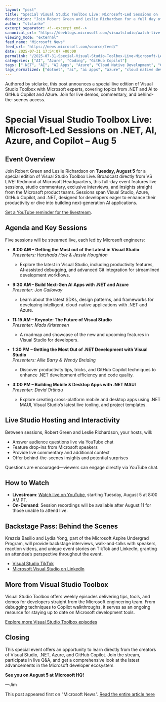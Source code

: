 ```yaml
---
layout: "post"
title: "Special Visual Studio Toolbox Live: Microsoft-Led Sessions on .NET, AI, Azure, and Copilot – Aug 5"
description: "Join Robert Green and Leslie Richardson for a full day of live sessions from Microsoft HQ, covering Visual Studio, Azure, GitHub Copilot, .NET, and more. The event features live demos, interviews, and backstage insights, with on-demand content available post-event."
author: "stclarke"
excerpt_separator: <!--excerpt_end-->
canonical_url: "https://devblogs.microsoft.com/visualstudio/watch-live-visual-studio-toolbox-at-vs-live-redmond-2025/"
viewing_mode: "external"
feed_name: "Microsoft News"
feed_url: "https://news.microsoft.com/source/feed/"
date: 2025-07-31 17:54:07 +00:00
permalink: "/2025-07-31-Special-Visual-Studio-Toolbox-Live-Microsoft-Led-Sessions-on-NET-AI-Azure-and-Copilot-Aug-5.html"
categories: ["AI", "Azure", "Coding", "GitHub Copilot"]
tags: [".NET", "AI", "AI Apps", "Azure", "Cloud Native Development", "Code Quality", "Coding", "Company News", "Cross Platform Apps", "Debugging", "Engineering Tips", "GitHub Copilot", "Live Event", "MAUI", "Microsoft", "News", "Productivity Tools", "VS"]
tags_normalized: ["dotnet", "ai", "ai apps", "azure", "cloud native development", "code quality", "coding", "company news", "cross platform apps", "debugging", "engineering tips", "github copilot", "live event", "maui", "microsoft", "news", "productivity tools", "vs"]
---
```


Authored by stclarke, this post announces a special live edition of Visual Studio Toolbox with Microsoft experts, covering topics from .NET and AI to GitHub Copilot and Azure. Join for live demos, commentary, and behind-the-scenes access.<!--excerpt_end-->

# Special Visual Studio Toolbox Live: Microsoft-Led Sessions on .NET, AI, Azure, and Copilot – Aug 5

## Event Overview

Join Robert Green and Leslie Richardson on **Tuesday, August 5** for a special edition of Visual Studio Toolbox Live. Broadcast directly from VS LIVE! Redmond at Microsoft Headquarters, this full-day event features live sessions, studio commentary, exclusive interviews, and insights straight from the Microsoft product teams. Sessions span Visual Studio, Azure, GitHub Copilot, and .NET, designed for developers eager to enhance their productivity or dive into building next-generation AI applications.

[Set a YouTube reminder for the livestream](https://aka.ms/join-vslive).

## Agenda and Key Sessions

Five sessions will be streamed live, each led by Microsoft engineers:

- **8:00 AM – Getting the Most out of the Latest in Visual Studio**  
  *Presenters: Harshada Hole & Jessie Houghton*  
  - Explore the latest in Visual Studio, including productivity features, AI-assisted debugging, and advanced Git integration for streamlined development workflows.

- **9:30 AM – Build Next-Gen AI Apps with .NET and Azure**  
  *Presenter: Jon Galloway*  
  - Learn about the latest SDKs, design patterns, and frameworks for developing intelligent, cloud-native applications with .NET and Azure.

- **11:15 AM – Keynote: The Future of Visual Studio**  
  *Presenter: Mads Kristensen*  
  - A roadmap and showcase of the new and upcoming features in Visual Studio for developers.

- **1:30 PM – Getting the Most Out of .NET Development with Visual Studio**  
  *Presenters: Allie Barry & Wendy Breiding*  
  - Discover productivity tips, tricks, and GitHub Copilot techniques to enhance .NET development efficiency and code quality.

- **3:00 PM – Building Mobile & Desktop Apps with .NET MAUI**  
  *Presenter: David Ortinau*  
  - Explore creating cross-platform mobile and desktop apps using .NET MAUI, Visual Studio’s latest live tooling, and project templates.

## Live Studio Hosting and Interactivity

Between sessions, Robert Green and Leslie Richardson, your hosts, will:

- Answer audience questions live via YouTube chat
- Feature drop-ins from Microsoft speakers
- Provide live commentary and additional context
- Offer behind-the-scenes insights and potential surprises

Questions are encouraged—viewers can engage directly via YouTube chat.

## How to Watch

- **Livestream**: [Watch live on YouTube](https://aka.ms/join-vslive), starting Tuesday, August 5 at 8:00 AM PT.
- **On-Demand**: Session recordings will be available after August 11 for those unable to attend live.

## Backstage Pass: Behind the Scenes

Krezzia Basilio and Lydia Yong, part of the Microsoft Aspire Undergrad Program, will provide backstage interviews, walk-and-talks with speakers, reaction videos, and unique event stories on TikTok and LinkedIn, granting an attendee’s perspective throughout the event.

- [Visual Studio TikTok](https://www.tiktok.com/@visualstudio)
- [Microsoft Visual Studio on LinkedIn](https://www.linkedin.com/showcase/microsoft-visual-studio/)

## More from Visual Studio Toolbox

Visual Studio Toolbox offers weekly episodes delivering tips, tools, and demos for developers straight from the Microsoft engineering team. From debugging techniques to Copilot walkthroughs, it serves as an ongoing resource for staying up to date on Microsoft development tools.

[Explore more Visual Studio Toolbox episodes](https://learn.microsoft.com/en-us/shows/visual-studio-toolbox/)

## Closing

This special event offers an opportunity to learn directly from the creators of Visual Studio, .NET, Azure, and GitHub Copilot. Join the stream, participate in live Q&A, and get a comprehensive look at the latest advancements in the Microsoft developer ecosystem.

**See you on August 5 at Microsoft HQ!**

—Jim

This post appeared first on "Microsoft News". [Read the entire article here](https://devblogs.microsoft.com/visualstudio/watch-live-visual-studio-toolbox-at-vs-live-redmond-2025/)
